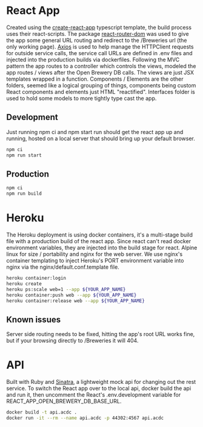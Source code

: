 # React App

Created using the [create-react-app](https://create-react-app.dev/docs/adding-typescript/) typescript template, the build process uses their react-scripts. The package [react-router-dom](https://reactrouter.com/web/guides/quick-start) was used to give the app some general URL routing and redirect to the /Breweries url (the only working page). [Axios](https://github.com/sheaivey/react-axios) is used to help manage the HTTPClient requests for outside service calls, the service call URLs are defined in .env files and injected into the production builds via dockerfiles. Following the MVC pattern the app routes to a controller which controls the views, modeled the app routes / views after the Open Brewery DB calls. The views are just JSX templates wrapped in a function. Components / Elements are the other folders, seemed like a logical grouping of things, components being custom React components and elements just HTML "reactified". Interfaces folder is used to hold some models to more tightly type cast the app.

## Development

Just running npm ci and npm start run should get the react app up and running, hosted on a local server that should bring up your default browser. 

``` bash
npm ci 
npm run start
```

## Production

``` bash
npm ci
npm run build
```

# Heroku

The Heroku deployment is using docker containers, it's a multi-stage build file with a production build of the react app. Since react can't read docker environment variables, they are injected into the build stage for react. Alpine linux for size / portability and nginx for the web server. We use nginx's container templating to inject Heroku's PORT environment variable into nginx via the nginx/default.conf.template file.

``` bash
heroku container:login
heroku create
heroku ps:scale web=1 --app ${YOUR_APP_NAME}
heroku container:push web --app ${YOUR_APP_NAME}
heroku container:release web --app ${YOUR_APP_NAME}
```

## Known issues

Server side routing needs to be fixed, hitting the app's root URL works fine, but if your browsing directly to /Breweries it will 404.

# API

Built with Ruby and [Sinatra](http://sinatrarb.com/), a lightweight mock api for changing out the rest service. To switch the React app over to the local api, docker build the api and run it, then uncomment the React's .env.development variable for REACT_APP_OPEN_BREWERY_DB_BASE_URL.

```bash
docker build -t api.acdc .
docker run -it --rm --name api.acdc -p 44302:4567 api.acdc
```